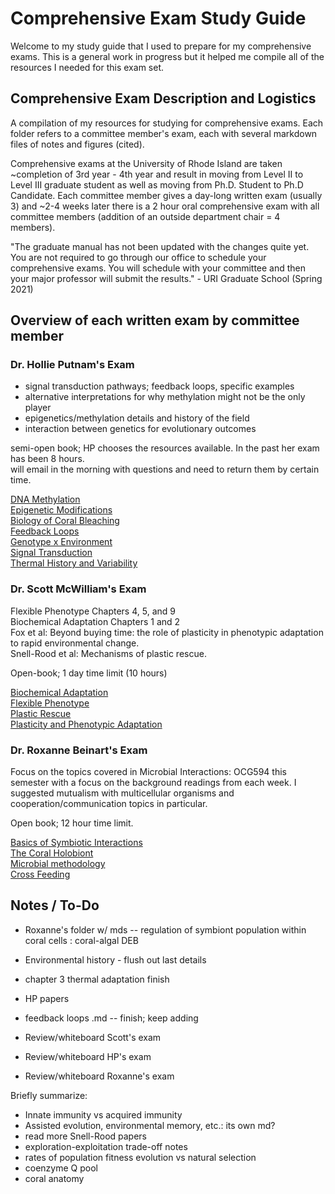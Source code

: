 # Comprehensive Exam Study Guide

Welcome to my study guide that I used to prepare for my comprehensive exams. This is a general work in progress but it helped me compile all of the resources I needed for this exam set.

## Comprehensive Exam Description and Logistics
A compilation of my resources for studying for comprehensive exams. Each folder refers to a committee member's exam, each with several markdown files of notes and figures (cited).

Comprehensive exams at the University of Rhode Island are taken ~completion of 3rd year - 4th year and result in moving from Level II to Level III graduate student as well as moving from Ph.D. Student to Ph.D Candidate. Each committee member gives a day-long written exam (usually 3) and ~2-4 weeks later there is a 2 hour oral comprehensive exam with all committee members (addition of an outside department chair = 4 members).

"The graduate manual has not been updated with the changes quite yet. You are not required to go through our office to schedule your comprehensive exams. You will schedule with your committee and then your major professor will submit the results." - URI Graduate School (Spring 2021)

## Overview of each written exam by committee member
### Dr. Hollie Putnam's Exam

- signal transduction pathways; feedback loops, specific examples  
- alternative interpretations for why methylation might not be the only player  
- epigenetics/methylation details and history of the field  
- interaction between genetics for evolutionary outcomes  

semi-open book; HP chooses the resources available. In the past her exam has been 8 hours.  
will email in the morning with questions and need to return them by certain time.

[DNA Methylation](https://github.com/emmastrand/EmmaStrand_Notebook/blob/master/Comprehensive-Exams/Putnam-exam/DNA-methylation/DNA-methylation.md)  
[Epigenetic Modifications](https://github.com/emmastrand/EmmaStrand_Notebook/blob/master/Comprehensive-Exams/Putnam-exam/Epigenetics/Epigenetic-Modifications.md)  
[Biology of Coral Bleaching](https://github.com/emmastrand/EmmaStrand_Notebook/blob/master/Comprehensive-Exams/Putnam-exam/Coral-Bleaching.md)  
[Feedback Loops](https://github.com/emmastrand/EmmaStrand_Notebook/blob/master/Comprehensive-Exams/Putnam-exam/Feedback-loops.md)  
[Genotype x Environment](https://github.com/emmastrand/EmmaStrand_Notebook/blob/master/Comprehensive-Exams/Putnam-exam/GenotypexEnvironment.md)  
[Signal Transduction](https://github.com/emmastrand/EmmaStrand_Notebook/blob/master/Comprehensive-Exams/Putnam-exam/Signal-transduction.md)  
[Thermal History and Variability](https://github.com/emmastrand/EmmaStrand_Notebook/blob/master/Comprehensive-Exams/Thermal-History/Variability.md)

### Dr. Scott McWilliam's Exam

Flexible Phenotype Chapters 4, 5, and 9  
Biochemical Adaptation Chapters 1 and 2  
Fox et al: Beyond buying time: the role of plasticity in phenotypic adaptation to rapid environmental change.  
Snell-Rood et al: Mechanisms of plastic rescue.  

Open-book; 1 day time limit (10 hours)

[Biochemical Adaptation](https://github.com/emmastrand/EmmaStrand_Notebook/blob/master/Comprehensive-Exams/McWilliams-exam/Biochemical-Adaptation.md)  
[Flexible Phenotype](https://github.com/emmastrand/EmmaStrand_Notebook/blob/master/Comprehensive-Exams/McWilliams-exam/Flexible-Phenotype.md)  
[Plastic Rescue](https://github.com/emmastrand/EmmaStrand_Notebook/blob/master/Comprehensive-Exams/McWilliams-exam/Plastic-Rescue.md)  
[Plasticity and Phenotypic Adaptation](https://github.com/emmastrand/EmmaStrand_Notebook/blob/master/Comprehensive-Exams/McWilliams-exam/Plasticity-in-Adaptation.md)

### Dr. Roxanne Beinart's Exam

Focus on the topics covered in Microbial Interactions: OCG594 this semester with a focus on the background readings from each week. I suggested mutualism with multicellular organisms and cooperation/communication topics in particular.

Open book; 12 hour time limit.

[Basics of Symbiotic Interactions](https://github.com/emmastrand/EmmaStrand_Notebook/blob/master/Comprehensive-Exams/Roxanne-exam/Basics-Symbiotic-Intxn.md)  
[The Coral Holobiont]()  
[Microbial methodology]()  
[Cross Feeding]()  


## Notes / To-Do

- Roxanne's folder w/ mds -- regulation of symbiont population within coral cells  : coral-algal DEB  
- Environmental history - flush out last details   
- chapter 3 thermal adaptation finish   
- HP papers  
- feedback loops .md -- finish; keep adding


- Review/whiteboard Scott's exam  
- Review/whiteboard HP's exam   
- Review/whiteboard Roxanne's exam  

Briefly summarize:   
- Innate immunity vs acquired immunity   
- Assisted evolution, environmental memory, etc.: its own md?  
- read more Snell-Rood papers  
- exploration-exploitation trade-off notes  
- rates of population fitness evolution vs natural selection  
- coenzyme Q pool  
- coral anatomy
